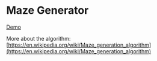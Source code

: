 # Maze Generator

[Demo](https://nerconer.github.io/maze-generator-p5.js/)

More about the algorithm: [https://en.wikipedia.org/wiki/Maze_generation_algorithm](https://en.wikipedia.org/wiki/Maze_generation_algorithm)

